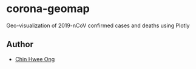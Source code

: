 # corona-geomap

Geo-visualization of 2019-nCoV confirmed cases and deaths using Plotly

## Author

* [Chin Hwee Ong](https://github.com/hweecat)